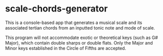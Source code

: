 # scale-chords-generator

This is a console-based app that generates a musical scale and its associated tertian chords from an inputted tonic note and mode of scale. 

This program will not accommodate exotic or theoretical keys (such as G# Major), which contain double sharps or double flats. Only the Major and Minor keys established in the Circle of Fifths are accepted.
